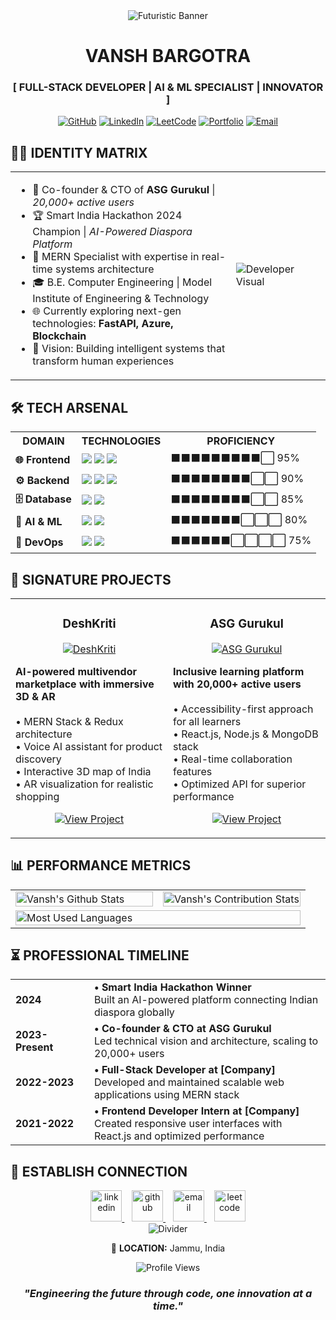 <!-- HEADER SECTION -->
<div align="center">
  <img src="https://i.imgur.com/FeJvB05.jpg" alt="Futuristic Banner"/>
  <h1>VANSH BARGOTRA</h1>
  <h3>[ FULL-STACK DEVELOPER | AI & ML SPECIALIST | INNOVATOR ]</h3>
  
  [![GitHub](https://img.shields.io/badge/GitHub-%2312100E.svg?style=for-the-badge&logo=github&logoColor=white)](https://github.com/VanshSharma07)
  [![LinkedIn](https://img.shields.io/badge/LinkedIn-%230077B5.svg?style=for-the-badge&logo=linkedin&logoColor=white)](https://www.linkedin.com/in/vansh-bargotra-895371261/)
  [![LeetCode](https://img.shields.io/badge/LeetCode-000000?style=for-the-badge&logo=LeetCode&logoColor=white)](https://leetcode.com/u/vanshbargotra07/)
  [![Portfolio](https://img.shields.io/badge/Portfolio-%23000000.svg?style=for-the-badge&logo=firefox&logoColor=FF7139)](https://github.com/VanshSharma07)
  [![Email](https://img.shields.io/badge/Email-D14836?style=for-the-badge&logo=gmail&logoColor=white)](mailto:portfoliovansh@gmail.com)
</div>

<!-- ABOUT ME SECTION - WITH VISUAL ELEMENTS -->
## 🧑‍💻 IDENTITY MATRIX

<table>
  <tr>
    <td width="70%">
      <ul>
        <li>🚀 Co-founder & CTO of <b>ASG Gurukul</b> | <i>20,000+ active users</i></li>
        <li>🏆 Smart India Hackathon 2024 Champion | <i>AI-Powered Diaspora Platform</i></li>
        <li>🎯 MERN Specialist with expertise in real-time systems architecture</li>
        <li>🎓 B.E. Computer Engineering | Model Institute of Engineering & Technology</li>
        <li>🌐 Currently exploring next-gen technologies: <b>FastAPI, Azure, Blockchain</b></li>
        <li>🔮 Vision: Building intelligent systems that transform human experiences</li>
      </ul>
    </td>
    <td width="30%">
      <img src="https://i.imgur.com/Z9n1y5K.jpg" alt="Developer Visual"/>
    </td>
  </tr>
</table>

<!-- SKILLS MATRIX - VISUALIZED AS A FUTURISTIC INTERFACE -->
## 🛠️ TECH ARSENAL

<div align="center">
  <table>
    <tr>
      <th>DOMAIN</th>
      <th>TECHNOLOGIES</th>
      <th>PROFICIENCY</th>
    </tr>
    <tr>
      <td><b>🌐 Frontend</b></td>
      <td>
        <img src="https://img.shields.io/badge/React-61DAFB?style=for-the-badge&logo=react&logoColor=black" />
        <img src="https://img.shields.io/badge/Tailwind-38B2AC?style=for-the-badge&logo=tailwind-css&logoColor=white" />
        <img src="https://img.shields.io/badge/Bootstrap-7952B3?style=for-the-badge&logo=bootstrap&logoColor=white" />
      </td>
      <td>
        ⬛⬛⬛⬛⬛⬛⬛⬛⬛⬜ 95%
      </td>
    </tr>
    <tr>
      <td><b>⚙️ Backend</b></td>
      <td>
        <img src="https://img.shields.io/badge/Node.js-339933?style=for-the-badge&logo=node.js&logoColor=white" />
        <img src="https://img.shields.io/badge/Express-000000?style=for-the-badge&logo=express&logoColor=white" />
        <img src="https://img.shields.io/badge/FastAPI-009688?style=for-the-badge&logo=fastapi&logoColor=white" />
      </td>
      <td>
        ⬛⬛⬛⬛⬛⬛⬛⬛⬜⬜ 90%
      </td>
    </tr>
    <tr>
      <td><b>🗄️ Database</b></td>
      <td>
        <img src="https://img.shields.io/badge/MongoDB-47A248?style=for-the-badge&logo=mongodb&logoColor=white" />
        <img src="https://img.shields.io/badge/MySQL-4479A1?style=for-the-badge&logo=mysql&logoColor=white" />
      </td>
      <td>
        ⬛⬛⬛⬛⬛⬛⬛⬛⬜⬜ 85%
      </td>
    </tr>
    <tr>
      <td><b>🧠 AI & ML</b></td>
      <td>
        <img src="https://img.shields.io/badge/TensorFlow-FF6F00?style=for-the-badge&logo=tensorflow&logoColor=white" />
        <img src="https://img.shields.io/badge/PyTorch-EE4C2C?style=for-the-badge&logo=pytorch&logoColor=white" />
      </td>
      <td>
        ⬛⬛⬛⬛⬛⬛⬛⬜⬜⬜ 80%
      </td>
    </tr>
    <tr>
      <td><b>🔌 DevOps</b></td>
      <td>
        <img src="https://img.shields.io/badge/Docker-2496ED?style=for-the-badge&logo=docker&logoColor=white" />
        <img src="https://img.shields.io/badge/Azure-0078D4?style=for-the-badge&logo=microsoft-azure&logoColor=white" />
      </td>
      <td>
        ⬛⬛⬛⬛⬛⬛⬜⬜⬜⬜ 75%
      </td>
    </tr>
  </table>
</div>

<!-- PROJECTS SHOWCASE - WITH VISUAL CARDS -->
## 🚀 SIGNATURE PROJECTS

<div align="center">
  <table>
    <tr>
      <td width="50%">
        <h3 align="center">DeshKriti</h3>
        <p align="center">
          <a href="https://github.com/VanshSharma07/DeshKriti">
            <img src="https://i.imgur.com/Ufnc0c0.jpg" alt="DeshKriti"/>
          </a>
        </p>
        <p>
          <b>AI-powered multivendor marketplace with immersive 3D & AR</b>
          <br><br>
          • MERN Stack & Redux architecture<br>
          • Voice AI assistant for product discovery<br>
          • Interactive 3D map of India<br>
          • AR visualization for realistic shopping
        </p>
        <p align="center">
          <a href="https://github.com/VanshSharma07/DeshKriti">
            <img src="https://img.shields.io/badge/View_Project-2ea44f?style=for-the-badge" alt="View Project"/>
          </a>
        </p>
      </td>
      <td width="50%">
        <h3 align="center">ASG Gurukul</h3>
        <p align="center">
          <a href="https://github.com/VanshSharma07/ASG-Gurukul">
            <img src="https://i.imgur.com/wgMjrgR.jpg" alt="ASG Gurukul"/>
          </a>
        </p>
        <p>
          <b>Inclusive learning platform with 20,000+ active users</b>
          <br><br>
          • Accessibility-first approach for all learners<br>
          • React.js, Node.js & MongoDB stack<br>
          • Real-time collaboration features<br>
          • Optimized API for superior performance
        </p>
        <p align="center">
          <a href="https://github.com/VanshSharma07/ASG-Gurukul">
            <img src="https://img.shields.io/badge/View_Project-2ea44f?style=for-the-badge" alt="View Project"/>
          </a>
        </p>
      </td>
    </tr>
  </table>
</div>

<!-- GITHUB STATS - VISUALIZED IN A FUTURISTIC WAY -->
## 📊 PERFORMANCE METRICS

<div align="center">
  <table>
    <tr>
      <td width="50%">
        <img width="100%" src="https://github-readme-stats.vercel.app/api?username=VanshSharma07&show_icons=true&theme=radical" alt="Vansh's Github Stats"/>
      </td>
      <td width="50%">
        <img width="100%" src="https://github-readme-streak-stats.herokuapp.com/?user=VanshSharma07&theme=radical" alt="Vansh's Contribution Stats"/>
      </td>
    </tr>
    <tr>
      <td colspan="2">
        <img width="100%" src="https://github-readme-stats.vercel.app/api/top-langs/?username=VanshSharma07&layout=compact&theme=radical" alt="Most Used Languages"/>
      </td>
    </tr>
  </table>
</div>

<!-- TIMELINE OF CAREER - VISUALIZED -->
## ⏳ PROFESSIONAL TIMELINE

<div align="center">
  <table>
    <tr>
      <td width="25%"><b>2024</b></td>
      <td width="75%">
        <b>• Smart India Hackathon Winner</b><br>
        Built an AI-powered platform connecting Indian diaspora globally
      </td>
    </tr>
    <tr>
      <td width="25%"><b>2023-Present</b></td>
      <td width="75%">
        <b>• Co-founder & CTO at ASG Gurukul</b><br>
        Led technical vision and architecture, scaling to 20,000+ users
      </td>
    </tr>
    <tr>
      <td width="25%"><b>2022-2023</b></td>
      <td width="75%">
        <b>• Full-Stack Developer at [Company]</b><br>
        Developed and maintained scalable web applications using MERN stack
      </td>
    </tr>
    <tr>
      <td width="25%"><b>2021-2022</b></td>
      <td width="75%">
        <b>• Frontend Developer Intern at [Company]</b><br>
        Created responsive user interfaces with React.js and optimized performance
      </td>
    </tr>
  </table>
</div>

<!-- CONNECT SECTION - WITH FUTURISTIC ELEMENTS -->
## 🤝 ESTABLISH CONNECTION

<div align="center">
  <a href="https://linkedin.com/in/vansh-bargotra-895371261/">
    <img height="50" src="https://img.icons8.com/nolan/64/linkedin.png" alt="linkedin"/>
  </a>&nbsp;&nbsp;
  <a href="https://github.com/VanshSharma07">
    <img height="50" src="https://img.icons8.com/nolan/64/github.png" alt="github"/>
  </a>&nbsp;&nbsp;
  <a href="mailto:portfoliovansh@gmail.com">
    <img height="50" src="https://img.icons8.com/nolan/64/gmail.png" alt="email"/>
  </a>&nbsp;&nbsp;
  <a href="https://leetcode.com/u/vanshbargotra07/">
    <img height="50" src="https://img.icons8.com/external-tal-revivo-color-tal-revivo/64/external-level-up-your-coding-skills-and-quickly-land-a-job-logo-color-tal-revivo.png" alt="leetcode"/>
  </a>
</div>

<div align="center">
  <img src="https://i.imgur.com/dkDMeko.jpg" alt="Divider"/>
  <p>📍 <b>LOCATION:</b> Jammu, India</p>
  <p>
    <img src="https://komarev.com/ghpvc/?username=VanshSharma07&label=PROFILE+VIEWS&style=for-the-badge&color=blueviolet" alt="Profile Views"/>
  </p>
  <h3><i>"Engineering the future through code, one innovation at a time."</i></h3>
</div>
